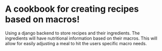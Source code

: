 # A cookbook for creating recipes based on macros!

Using a django backend to store recipes and their ingredients. The ingredients will have nutritional information based on their macros.
This will allow for easily adjusting a meal to hit the users specific macro needs.
